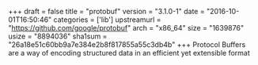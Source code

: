 +++
draft = false
title = "protobuf"
version = "3.1.0-1"
date = "2016-10-01T16:50:46"
categories = ['lib']
upstreamurl = "https://github.com/google/protobuf"
arch = "x86_64"
size = "1639876"
usize = "8894036"
sha1sum = "26a18e51c60bb9a7e384e2b8f817855a55c3db4b"
+++
Protocol Buffers are a way of encoding structured data in an efficient yet extensible format